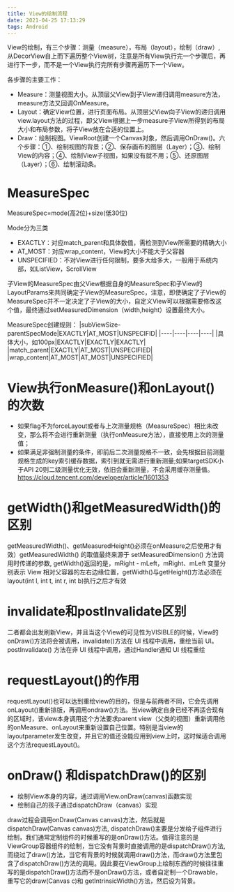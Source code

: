 ```yaml
---
title: View的绘制流程
date: 2021-04-25 17:13:29
tags: Android
---
```

View的绘制，有三个步骤：测量（measure），布局（layout），绘制（draw）, 从DecorView自上而下遍历整个View树，注意是所有View执行完一个步骤后，再进行下一步，而不是一个View执行完所有步骤再遍历下一个View。
<!--more-->
各步骤的主要工作：

- Measure：测量视图大小。从顶层父View到子View递归调用measure方法，measure方法又回调OnMeasure。
- Layout：确定View位置，进行页面布局。从顶层父View向子View的递归调用view.layout方法的过程，即父View根据上一步measure子View所得到的布局大小和布局参数，将子View放在合适的位置上。
- Draw：绘制视图。ViewRoot创建一个Canvas对象，然后调用OnDraw()。六个步骤：①、绘制视图的背景；②、保存画布的图层（Layer）；③、绘制View的内容；④、绘制View子视图，如果没有就不用；⑤、还原图层（Layer）；⑥、绘制滚动条。

# MeasureSpec
MeasureSpec=mode(高2位)+size(低30位)

Mode分为三类
- EXACTLY：对应match_parent和具体数值，需检测到View所需要的精确大小
- AT_MOST：对应wrap_content，View的大小不能大于父容器
- UNSPECIFIED：不对View进行任何限制，要多大给多大，一般用于系统内部，如ListView，ScrollView

子View的MeasureSpec由父View根据自身的MeasureSpec和子View的LayoutParams来共同确定子View的MeasureSpec，注意，即使确定了子View的MeasureSpec并不一定决定了子View的大小，自定义View可以根据需要修改这个值，最终通过setMeasuredDimension（width,height）设置最终大小。

MeasureSpec创建规则：
|subViewSize-parentSpecMode|EXACTLY|AT_MOST|UNSPECIFID|
|----|----|----|----|
|具体大小，如100px|EXACTLY|EXACTLY|EXACTLY|
|match_parent|EXACTLY|AT_MOST|UNSPECIFIED|
|wrap_content|AT_MOST|AT_MOST|UNSPECIFIED|

# View执行onMeasure()和onLayout()的次数
- 如果flag不为forceLayout或者与上次测量规格（MeasureSpec）相比未改变，那么将不会进行重新测量（执行onMeasure方法），直接使用上次的测量值；
- 如果满足非强制测量的条件，即前后二次测量规格不一致，会先根据目前测量规格生成的key索引缓存数据，索引到就无需进行重新测量;如果targetSDK小于API 20则二级测量优化无效，依旧会重新测量，不会采用缓存测量值。
<https://cloud.tencent.com/developer/article/1601353>

# getWidth()和getMeasuredWidth()的区别
getMeasuredWidth()、getMeasuredHeight()必须在onMeasure之后使用才有效）getMeasuredWidth() 的取值最终来源于 setMeasuredDimension() 方法调用时传递的参数, getWidth()返回的是，mRight - mLeft，mRight、mLeft 变量分别表示 View 相对父容器的左右边缘位置，getWidth()与getHeight()方法必须在layout(int l, int t, int r, int b)执行之后才有效

# invalidate和postInvalidate区别
二者都会出发刷新View，并且当这个View的可见性为VISIBLE的时候，View的onDraw()方法将会被调用，invalidate()方法在 UI 线程中调用，重绘当前 UI。postInvalidate() 方法在非 UI 线程中调用，通过Handler通知 UI 线程重绘

# requestLayout()的作用
requestLayout()也可以达到重绘view的目的，但是与前两者不同，它会先调用onLayout()重新排版，再调用ondraw()方法。当view确定自身已经不再适合现有的区域时，该view本身调用这个方法要求parent view（父类的视图）重新调用他的onMeasure、onLayout来重新设置自己位置。特别是当view的layoutparameter发生改变，并且它的值还没能应用到view上时，这时候适合调用这个方法requestLayout()。

# onDraw() 和dispatchDraw()的区别
- 绘制View本身的内容，通过调用View.onDraw(canvas)函数实现
- 绘制自己的孩子通过dispatchDraw（canvas）实现

draw过程会调用onDraw(Canvas canvas)方法，然后就是dispatchDraw(Canvas canvas)方法, dispatchDraw()主要是分发给子组件进行绘制，我们通常定制组件的时候重写的是onDraw()方法。值得注意的是ViewGroup容器组件的绘制，当它没有背景时直接调用的是dispatchDraw()方法, 而绕过了draw()方法，当它有背景的时候就调用draw()方法，而draw()方法里包含了dispatchDraw()方法的调用。因此要在ViewGroup上绘制东西的时候往往重写的是dispatchDraw()方法而不是onDraw()方法，或者自定制一个Drawable，重写它的draw(Canvas c)和 getIntrinsicWidth()方法，然后设为背景。
